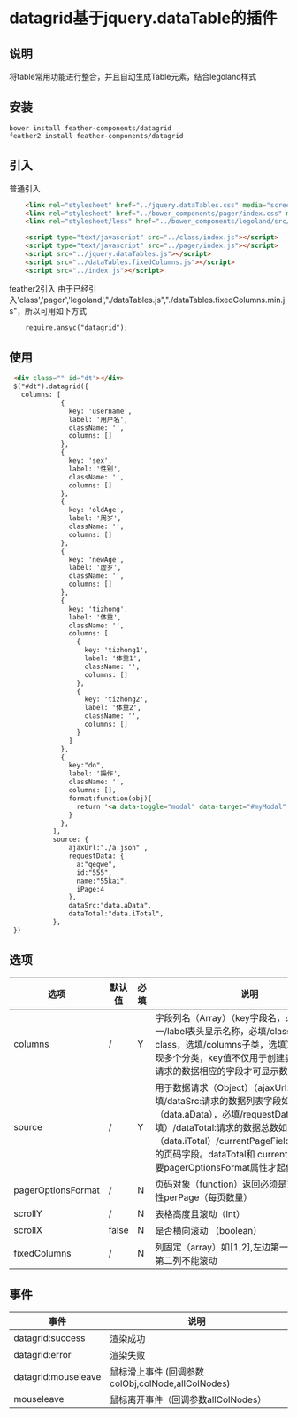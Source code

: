 # datagrid基于jquery.dataTable的插件

## 说明
将table常用功能进行整合，并且自动生成Table元素，结合legoland样式

## 安装
    bower install feather-components/datagrid 
    feather2 install feather-components/datagrid 
    
## 引入
普通引入

```html
    <link rel="stylesheet" href="../jquery.dataTables.css" media="screen" title="no title" charset="utf-8">
    <link rel="stylesheet" href="../bower_components/pager/index.css" media="screen" title="no title" charset="utf-8">
    <link rel="stylesheet/less" href="../bower_components/legoland/src/legoland.css" media="screen" title="no title" charset="utf-8">

    <script type="text/javascript" src="../class/index.js"></script>
    <script type="text/javascript" src="../pager/index.js"></script>
    <script src="../jquery.dataTables.js"></script>
    <script src="../dataTables.fixedColumns.js"></script>
    <script src="../index.js"></script>
```

feather2引入
由于已经引入'class','pager','legoland',"./dataTables.js","./dataTables.fixedColumns.min.js"，所以可用如下方式
```html
    require.ansyc("datagrid");

```


## 使用
```html
 <div class="" id="dt"></div>
 $("#dt").datagrid({
   columns: [
             {
               key: 'username',
               label: '用户名',
               className: '',
               columns: []
             },
             {
               key: 'sex',
               label: '性别',
               className: '',
               columns: []
             },
             {
               key: 'oldAge',
               label: '周岁',
               className: '',
               columns: []
             },
             {
               key: 'newAge',
               label: '虚岁',
               className: '',
               columns: []
             },
             {
               key: 'tizhong',
               label: '体重',
               className: '',
               columns: [
                 {
                   key: 'tizhong1',
                   label: '体重1',
                   className: '',
                   columns: []
                 },
                 {
                   key: 'tizhong2',
                   label: '体重2',
                   className: '',
                   columns: []
                 }
               ]
             },
             {
               key:"do",
               label: '操作',
               className: '',
               columns: [],
               format:function(obj){
                 return '<a data-toggle="modal" data-target="#myModal"  data-title="1"  class="btn btn-success" href="#"><i class="icon-edit icon-white"></i>修改</a>' +'&nbsp;&nbsp;'+'<a   data-title="2"  class="btn btn-danger" href="#"><i class="icon-user icon-white"></i>删除</a>';
               }
             },
           ],
           source: {
               ajaxUrl:"./a.json" ,
               requestData: {
                 a:"qeqwe",
                 id:"555",
                 name:"55kai",
                 iPage:4
               },
               dataSrc:"data.aData",
               dataTotal:"data.iTotal",
           },
 })
```

## 选项

| 选项 | 默认值 | 必填 | 说明 |
|----------|----------|----------|----------|
| columns | / | Y | 字段列名（Array）（key字段名，必填且唯一/label表头显示名称，必填/className样式class，选填/columns子类，选填），该字段可实现多个分类，key值不仅用于创建表头，还对应请求的数据相应的字段才可显示数据|
| source | / | Y | 用于数据请求（Object）（ajaxUrl:请求路径，必填/dataSrc:请求的数据列表字段如（data.aData），必填/requestData:请求对象,选填）/dataTotal:请求的数据总数如（data.iTotal）/currentPageField:requestData的页码字段。dataTotal和 currentPageField需要pagerOptionsFormat属性才起作用|
| pagerOptionsFormat | / | N | 页码对象（function）返回必须是对象，且有属性perPage（每页数量） |
| scrollY | / | N | 表格高度且滚动（int） |
| scrollX | false | N | 是否横向滚动 （boolean）|
| fixedColumns | /| N | 列固定（array）如[1,2],左边第一列，右边第一第二列不能滚动 |

## 事件

| 事件 | 说明 |
|----------|----------|
| datagrid:success | 渲染成功 |
|datagrid:error| 渲染失败 |
 datagrid:mouseleave |鼠标滑上事件 (回调参数colObj,colNode,allColNodes)|
 mouseleave |鼠标离开事件（回调参数allColNodes） |




